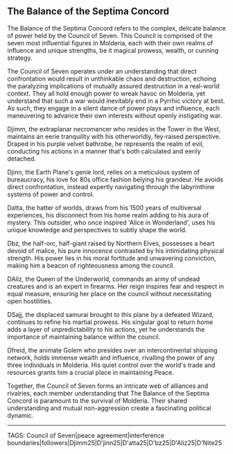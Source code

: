 ## The Balance of the Septima Concord

The Balance of the Septima Concord refers to the complex, delicate balance of power held by the Council of Seven. This Council is comprised of the seven most influential figures in Molderia, each with their own realms of influence and unique strengths, be it magical prowess, wealth, or cunning strategy.

The Council of Seven operates under an understanding that direct confrontation would result in unthinkable chaos and destruction, echoing the paralyzing implications of mutually assured destruction in a real-world context. They all hold enough power to wreak havoc on Molderia, yet understand that such a war would inevitably end in a Pyrrhic victory at best. As such, they engage in a silent dance of power plays and influence, each maneuvering to advance their own interests without openly instigating war.

Djimm, the extraplanar necromancer who resides in the Tower in the West, maintains an eerie tranquility with his otherworldly, fey-raised perspective. Draped in his purple velvet bathrobe, he represents the realm of evil, conducting his actions in a manner that's both calculated and eerily detached.

Djinn, the Earth Plane's genie lord, relies on a meticulous system of bureaucracy, his love for 80s office fashion belying his grandeur. He avoids direct confrontation, instead expertly navigating through the labyrinthine systems of power and control.

Datta, the hatter of worlds, draws from his 1500 years of multiversal experiences, his disconnect from his home realm adding to his aura of mystery. This outsider, who once inspired 'Alice in Wonderland', uses his unique knowledge and perspectives to subtly shape the world.

Dbz, the half-orc, half-giant raised by Northern Elves, possesses a heart devoid of malice, his pure innocence contrasted by his intimidating physical strength. His power lies in his moral fortitude and unwavering conviction, making him a beacon of righteousness among the council.

DAliz, the Queen of the Underworld, commands an army of undead creatures and is an expert in firearms. Her reign inspires fear and respect in equal measure, ensuring her place on the council without necessitating open hostilities.

DSajj, the displaced samurai brought to this plane by a defeated Wizard, continues to refine his martial prowess. His singular goal to return home adds a layer of unpredictability to his actions, yet he understands the importance of maintaining balance within the council.

Dfreid, the animate Golem who presides over an intercontinental shipping network, holds immense wealth and influence, rivalling the power of any three individuals in Molderia. His quiet control over the world's trade and resources grants him a crucial place in maintaining Peace.

Together, the Council of Seven forms an intricate web of alliances and rivalries, each member understanding that The Balance of the Septima Concord is paramount to the survival of Molderia. Their shared understanding and mutual non-aggression create a fascinating political dynamic.

---
TAGS: Council of Seven|peace agreement|interference boundaries|followers|Djimm25|D'jinn25|D'atta25|D'bz25|D'Aliz25|D'Nite25

